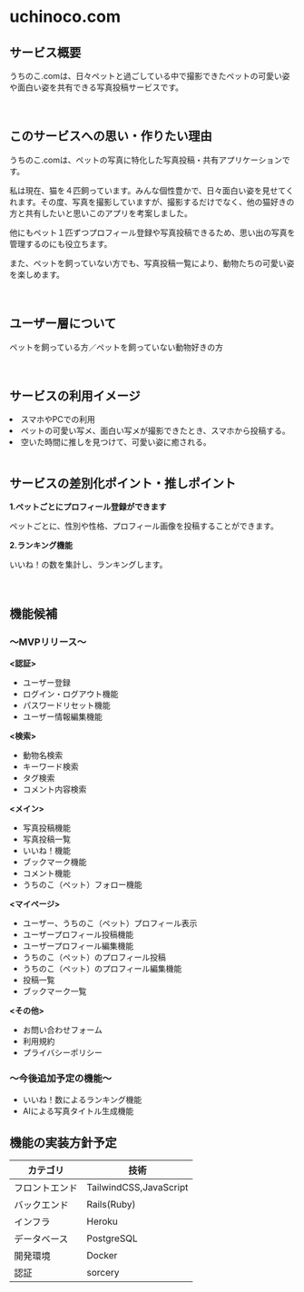# uchinoco.com

## サービス概要 ##
<p>うちのこ.comは、日々ペットと過ごしている中で撮影できたペットの可愛い姿や面白い姿を共有できる写真投稿サービスです。</p>
<br />

## このサービスへの思い・作りたい理由 ##
<p>うちのこ.comは、ペットの写真に特化した写真投稿・共有アプリケーションです。<p>
<p>私は現在、猫を４匹飼っています。みんな個性豊かで、日々面白い姿を見せてくれます。その度、写真を撮影していますが、撮影するだけでなく、他の猫好きの方と共有したいと思いこのアプリを考案しました。</p>
<p>他にもペット１匹ずつプロフィール登録や写真投稿できるため、思い出の写真を管理するのにも役立ちます。<p>
<p>また、ペットを飼っていない方でも、写真投稿一覧により、動物たちの可愛い姿を楽しめます。</p>
<br />

## ユーザー層について ##
<p>ペットを飼っている方／ペットを飼っていない動物好きの方</p>
<br />

## サービスの利用イメージ ##
<li>スマホやPCでの利用</li>
<li>ペットの可愛い写メ、面白い写メが撮影できたとき、スマホから投稿する。</li>
<li>空いた時間に推しを見つけて、可愛い姿に癒される。</li>
<br />

## サービスの差別化ポイント・推しポイント ##
<b>1.ペットごとにプロフィール登録ができます</b>
<p>ペットごとに、性別や性格、プロフィール画像を投稿することができます。</p>
<b>2.ランキング機能</b>
<p>いいね！の数を集計し、ランキングします。</p>
<br />

## 機能候補 ##
### 〜MVPリリース〜 ###
<b><認証></b>
<ul>
  <li>ユーザー登録</li>
  <li>ログイン・ログアウト機能</li>
  <li>パスワードリセット機能</li>
  <li>ユーザー情報編集機能</li>
</ul>
<b><検索></b>
<ul>
  <li>動物名検索</li>
  <li>キーワード検索</li>
  <li>タグ検索</li>
  <li>コメント内容検索</li>
</ul>
<b><メイン></b>
<ul>
  <li>写真投稿機能</li>
  <li>写真投稿一覧</li>
  <li>いいね！機能</li>
  <li>ブックマーク機能</li>
  <li>コメント機能</li>
  <li>うちのこ（ペット）フォロー機能</li>
</ul>
<b><マイページ></b>
<ul>
  <li>ユーザー、うちのこ（ペット）プロフィール表示</li>
  <li>ユーザープロフィール投稿機能</li>
  <li>ユーザープロフィール編集機能</li>
  <li>うちのこ（ペット）のプロフィール投稿</li>
  <li>うちのこ（ペット）のプロフィール編集機能</li>
  <li>投稿一覧</li>
  <li>ブックマーク一覧</li>
</ul>
<b><その他></b>
<ul>
  <li>お問い合わせフォーム</li>
  <li>利用規約</li>
  <li>プライバシーポリシー</li>
</ul>

### 〜今後追加予定の機能〜 ###
<ul>
  <li>いいね！数によるランキング機能</li>
  <li>AIによる写真タイトル生成機能</li>
</ul>

## 機能の実装方針予定 ##
| カテゴリ      | 技術                    |
| ------------ | ---------------------- |
| フロントエンド | TailwindCSS,JavaScript |
| バックエンド  | Rails(Ruby)            |
| インフラ     | Heroku                 |
| データベース　| PostgreSQL             |
| 開発環境    | Docker                  |
| 認証       | sorcery                 |
